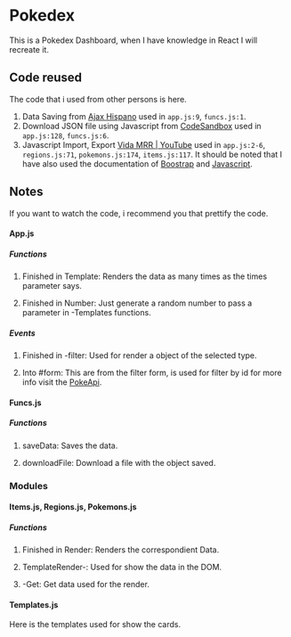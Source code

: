 # Pokedex

This is a Pokedex Dashboard, when I have knowledge in React I will recreate it.

## Code reused

The code that i used from other persons is here.

1. Data Saving from [Ajax Hispano](https://ajaxhispano.com/ask/empujar-objetos-json-a-array-en-localstorage-95347/) used in `app.js:9`, `funcs.js:1`.
2. Download JSON file using Javascript from [CodeSandbox](https://codesandbox.io/s/download-json-file-with-js-p9t1z?from-embed=&file=/index.htmL) used in `app.js:128`, `funcs.js:6`.
3. Javascript Import, Export [Vida MRR | YouTube](https://youtu.be/qDSBf82tYcM) used in `app.js:2-6`, `regions.js:71`, `pokemons.js:174`, `items.js:117`.
It should be noted that I have also used the documentation of [Boostrap](https://getbootstrap.com/) and [Javascript](https://developer.mozilla.org/en-US/docs/Web/JavaScript).

## Notes 

If you want to watch the code, i recommend you  that prettify the code.

#### App.js

##### Functions

1. Finished in Template: Renders the data as many times as the times parameter says.

2. Finished in Number: Just generate a random number to pass a parameter in -Templates functions.

##### Events

1. Finished in -filter: Used for render a object of the selected type.

2. Into #form: This are from the filter form, is used for filter by id for more info visit the [PokeApi](https://pokeapi.co/).

#### Funcs.js

##### Functions

1. saveData: Saves the data.

2. downloadFile: Download a file with the object saved.

### Modules

#### Items.js, Regions.js, Pokemons.js

##### Functions

1. Finished in Render: Renders the correspondient Data.

2. TemplateRender-: Used for show the data in the DOM.

3. -Get: Get data used for the render.

#### Templates.js

Here is the templates used for show the cards.
